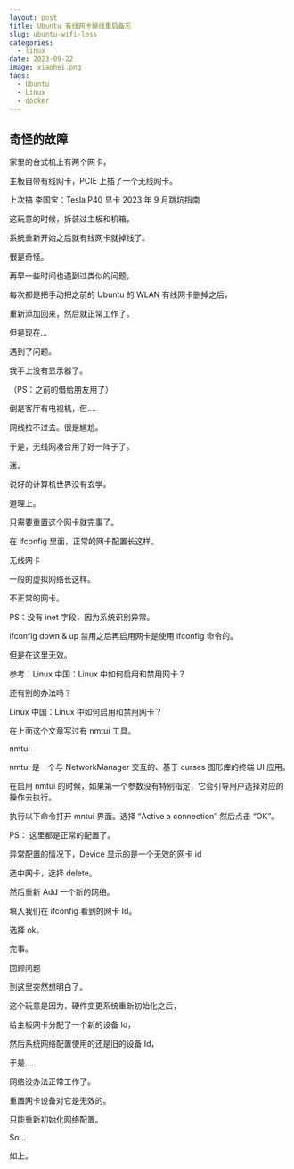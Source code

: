```yaml
---
layout: post
title: Ubuntu 有线网卡掉线重启备忘
slug: ubuntu-wifi-loss
categories: 
  - linux
date: 2023-09-22
image: xiaohei.png
tags:
  - Ubuntu
  - Linux
  - docker
---
```


## 奇怪的故障

家里的台式机上有两个网卡，

主板自带有线网卡，PCIE 上插了一个无线网卡。

上次搞 李国宝：Tesla P40 显卡 2023 年 9 月跳坑指南

这玩意的时候，拆装过主板和机箱，

系统重新开始之后就有线网卡就掉线了。

很是奇怪。

再早一些时间也遇到过类似的问题，

每次都是把手动把之前的 Ubuntu 的 WLAN 有线网卡删掉之后，

重新添加回来，然后就正常工作了。

但是现在...

遇到了问题。

我手上没有显示器了。

（PS：之前的借给朋友用了）

倒是客厅有电视机，但....

网线拉不过去。很是尴尬。

于是，无线网凑合用了好一阵子了。

迷。

说好的计算机世界没有玄学。

道理上。

只需要重置这个网卡就完事了。

在 ifconfig 里面，正常的网卡配置长这样。

无线网卡

一般的虚拟网络长这样。

不正常的网卡。

PS：没有 inet 字段，因为系统识别异常。

ifconfig down & up
禁用之后再启用网卡是使用 ifconfig 命令的。

但是在这里无效。

参考：Linux 中国：Linux 中如何启用和禁用网卡？

还有别的办法吗？

Linux 中国：Linux 中如何启用和禁用网卡？

在上面这个文章写过有 nmtui 工具。

nmtui

nmtui 是一个与 NetworkManager 交互的、基于 curses 图形库的终端 UI 应用。

在启用 nmtui 的时候，如果第一个参数没有特别指定，它会引导用户选择对应的操作去执行。

执行以下命令打开 mntui 界面。选择 “Active a connection” 然后点击 “OK”。

PS： 这里都是正常的配置了。

异常配置的情况下，Device 显示的是一个无效的网卡 id

选中网卡，选择 delete。

然后重新 Add 一个新的网络。

填入我们在 ifconfig 看到的网卡 Id。

选择 ok。

完事。

回顾问题

到这里突然想明白了。

这个玩意是因为，硬件变更系统重新初始化之后，

给主板网卡分配了一个新的设备 Id，

然后系统网络配置使用的还是旧的设备 Id，

于是....

网络没办法正常工作了。

重置网卡设备对它是无效的。

只能重新初始化网络配置。

So...

如上。
